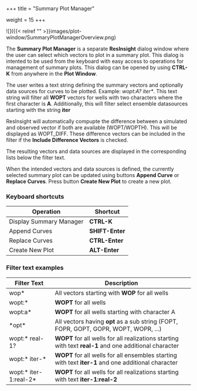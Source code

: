 +++
title = "Summary Plot Manager"

weight = 15
+++

![]({{< relref "" >}}images/plot-window/SummaryPlotManagerOverview.png)

The **Summary Plot Manager** is a separate **ResInsight** dialog window where the user can select which vectors to plot in a summary plot. This dialog is intented to be used from the keyboard with easy access to operations for management of summary plots. This dialog can be opened by using **CTRL-K** from anywhere in the **Plot Window**.

The user writes a text string defining the summary vectors and optionally data sources for curves to be plotted. Example: *wopt:A? iter\**. This text string will filter all **WOPT** vectors for wells with two characters where the first character is **A**. Additionally, this will filter select ensemble datasources starting with the string **iter**

ResInsight will automatically compupte the difference between a simulated and observed vector if both are available (WOPT/WOPTH). This will be displayed as WOPT_DIFF. These difference vectors can be included in the filter if the **Include Difference Vectors** is checked.

The resulting vectors and data sources are displayed in the corresponding lists below the filter text.

When the intended vectors and data sources is defined, the currently selected summary plot can be updated using buttons **Append Curve** or **Replace Curves**. Press button **Create New Plot** to create a new plot.

### Keyboard shortcuts 

|Operation                 | Shortcut          |
|--------------------------|-------------------|
|Display Summary Manager   | **CTRL-K**        |
|Append Curves             | **SHIFT-Enter**   |
|Replace Curves            | **CTRL-Enter**    |
|Create New Plot           | **ALT-Enter**     |

### Filter text examples

|Filter Text               | Description          |
|--------------------------|-------------------|
|wop*                      | All vectors starting with **WOP** for all wells |
|wopt:*                    | **WOPT** for all wells |
|wopt:a*                   | **WOPT** for all wells starting with character A  |
|\*opt\*                   | All vectors having **opt** as a sub string (FOPT, FOPR, GOPT, GOPR, WOPT, WOPR, ...) |
|wopt:* real-1?            | **WOPT** for all wells for all realizations starting with text **real-1** and one additional character |
|wopt:* iter-*             | **WOPT** for all wells for all ensembles starting with text **iter-1** and one additional character |
|wopt:* iter-1:real-2*     | **WOPT** for all wells for all realizations starting with text **iter-1:real-2**|

